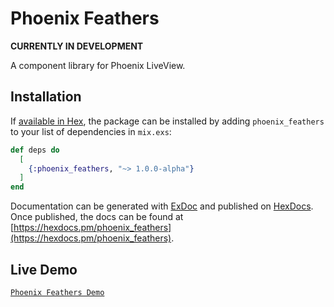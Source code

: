 # Phoenix Feathers

**CURRENTLY IN DEVELOPMENT**

A component library for Phoenix LiveView.

## Installation

If [available in Hex](https://hex.pm/docs/publish), the package can be installed
by adding `phoenix_feathers` to your list of dependencies in `mix.exs`:

```elixir
def deps do
  [
    {:phoenix_feathers, "~> 1.0.0-alpha"}
  ]
end
```

Documentation can be generated with [ExDoc](https://github.com/elixir-lang/ex_doc)
and published on [HexDocs](https://hexdocs.pm). Once published, the docs can
be found at [https://hexdocs.pm/phoenix_feathers](https://hexdocs.pm/phoenix_feathers).


## Live Demo

[`Phoenix Feathers Demo`](https://demo.phoenixfeathers.live)